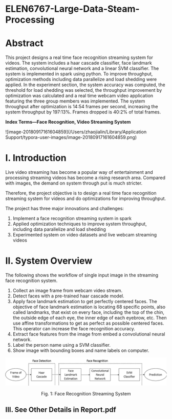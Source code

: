 # ELEN6767-Large-Data-Steam-Processing

# Abstract

This project designs a real time face recognition streaming system for videos. The system includes a haar cascade classifier, face landmark estimation, convolutional neural network and a linear SVM classifier. The system is implemented in spark using python. To improve throughput, optimization methods including data parallelize and load shedding were applied. In the experiment section, the system accuracy was computed, the threshold for load shedding was selected, the throughput improvement by optimization was calculated and a real time webcam video application featuring the three group members was implemented. The system throughput after optimization is 14:54 frames per second, increasing the system throughput by 197:13%. Frames dropped is 40:2% of total frames. 

**Index Terms—Face Recognition, Video Streaming System**



![image-20180917161604859](/Users/zhaojialin/Library/Application Support/typora-user-images/image-20180917161604859.png)





# I. Introduction

Live video streaming has become a popular way of entertainment and processing streaming videos has become a rising research area. Compared with images, the demand on system through put is much stricter.

Therefore, the project objective is to design a real time face recognition streaming system for videos and do optimizations for improving throughput.

The project has three major innovations and challenges:

1. Implement a face recognition streaming system in spark
2. Applied optimization techniques to improve system throughput, including data parallelize and load shedding
3. Experimented system on video datasets and live webcam streaming videos


# II. System Overview
The following shows the workflow of single input image in the streaming face recognition system.

1. Collect an image frame from webcam video stream.
2. Detect faces with a pre-trained haar cascade model.
3. Apply face landmark estimation to get perfectly centered faces. The objective of face landmark estimation is locating 68 specific points, also called landmarks, that exist on every face, including  the top of the chin, the outside edge of each eye, the inner edge of each eyebrow, etc. Then use affine transformations to get as perfect as possible centered faces. This operator can increase the face recognition accuracy.
4. Extract face features from the image from embed a convolutional neural network.
5. Label the person name using a SVM classifier.
6. Show image with bounding boxes and name labels on computer.


![image-20180917161604859](image-20180917161604859.png)

<center>  Fig. 1: Face Recognition Streaming System</center>

## III. See Other Details in Report.pdf



